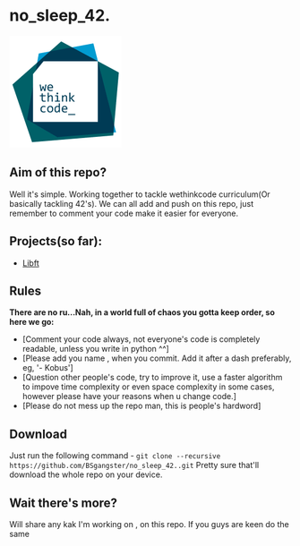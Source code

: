 # no_sleep_42.
![Wethinkcode Logo](Files/WTC_logo.gif)

## Aim of this repo?

Well it's simple. Working together to tackle wethinkcode curriculum(Or basically tackling 42's). We can all add and push on this repo, just remember to comment your code make it easier for everyone.

## Projects(so far):

* [Libft](libft/)

## Rules

<b>There are no ru...Nah, in a world full of chaos you gotta keep order, so here we go:</b>    
* [Comment your code always, not everyone's code is completely readable, unless you write in python ^^]
* [Please add you name , when you commit. Add it after a dash preferably, eg, '- Kobus']
* [Question other people's code, try to improve it, use a faster algorithm to impove time complexity or even space      complexity in some cases, however please have your reasons when u change code.]
* [Please do not mess up the repo man, this is people's hardword]

## Download

Just run the following command - `git clone --recursive https://github.com/BSgangster/no_sleep_42..git`
Pretty sure that'll download the whole repo on your device.

## Wait there's more?

Will share any kak I'm working on , on this repo. If you guys are keen do the same
